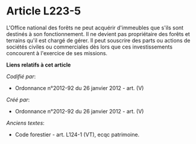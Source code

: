 # Article L223-5

L'Office national des forêts ne peut acquérir d'immeubles que s'ils sont destinés à son fonctionnement. Il ne devient pas
propriétaire des forêts et terrains qu'il est chargé de gérer. Il peut souscrire des parts ou actions de sociétés civiles ou
commerciales dès lors que ces investissements concourent à l'exercice de ses missions.

**Liens relatifs à cet article**

_Codifié par_:

  - Ordonnance n°2012-92 du 26 janvier 2012 - art. (V)

_Créé par_:

  - Ordonnance n°2012-92 du 26 janvier 2012 - art. (V)

_Anciens textes_:

  - Code forestier - art. L124-1 (VT), ecqc patrimoine.
